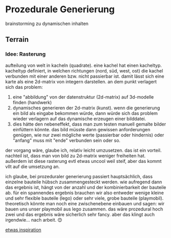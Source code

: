 
# Prozedurale Generierung

brainstorming zu dynamischen inhalten

## Terrain

### Idee: Rasterung

aufteilung von welt in kacheln (quadrate). eine kachel hat einen kacheltyp. kacheltyp definiert, in welchen richtungen (nord, süd, west, ost) die kachel verbunden mit einer anderen bzw. nicht passierbar ist. damit lässt sich eine karte als eine 2d-matrix von integern darstellen. an dem punkt verlagert sich das problem:

1. eine "abbildung" von der datenstruktur (2d-matrix) auf 3d-modelle finden (handwerk)
2. dynamisches generieren der 2d-matrix (kunst). wenn die generierung ein bild als eingabe bekommen würde, dann würde sich das problem wieder verlagern auf das dynamische erzeugen einer bilddatei. 
3. dies hätte den nebeneffekt, dass man zum testen manuell gemalte bilder einfüttern könnte. das bild müsste dann gewissen anforderungen genügen, wie nur zwei mögliche werte (passierbar oder hindernis) oder "anfang" muss mit "ende" verbunden sein oder so.

der vorgang wäre, glaube ich, relativ leicht umzusetzen. das ist ein vorteil. nachteil ist, dass man von bild zu 2d-matrix weniger freiheiten hat. außerdem ist diese rasterung evtl etwas uncool weil steif, aber das kommt vllt auf die umsetzung an.

ich glaube, bei prozeduraler generierung passiert hauptsächlich, dass einzelne bauteile hübsch zusammengesteckt werden. wie aufregend dann das ergebnis ist, hängt von der anzahl und der kombinierbarkeit der bauteile ab. für ein spannendes ergebnis brauchen wir also entweder wenige kleine und sehr flexible bauteile (lego) oder sehr viele, grobe bauteile (playmobil). theoretisch könnte man noch eine zwischenebene einbauen und sagen: wir bauen uns unser playmobil aus lego zusammen. das wäre prozedural hoch zwei und das ergebnis wäre sicherlich sehr fancy. aber das klingt auch irgendwie... nach arbeit. 😊

[etwas inspiration](https://www.youtube.com/watch?v=ySTpjT6JYFU)
